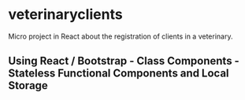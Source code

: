 # veterinaryclients
Micro project in React about the registration of clients in a veterinary. 
## Using React / Bootstrap - Class Components - Stateless Functional Components and Local Storage

